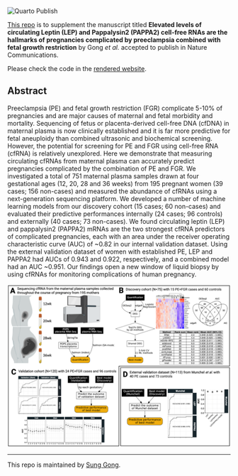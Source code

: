 ![Quarto Publish](https://github.com/ObsGynaeCam/cell-free-rna-2024/actions/workflows/publish.yml/badge.svg)

[This repo](https://github.com/ObsGynaeCam/cell-free-rna-2024/) is to supplement the manuscript titled **Elevated levels of circulating Leptin (LEP) and Pappalysin2 (PAPPA2) cell-free RNAs are the hallmarks of pregnancies complicated by preeclampsia combined with fetal growth restriction** by Gong _et al._ accepted to publish in Nature Communications.

Please check the code in the [rendered website](https://obsgynaecam.github.io/cell-free-rna-2024/).

## Abstract

Preeclampsia (PE) and fetal growth restriction (FGR) complicate 5-10% of pregnancies and are major causes of maternal and fetal morbidity and mortality. Sequencing of fetus or placenta-derived cell-free DNA (cfDNA) in maternal plasma is now clinically established and it is far more predictive for fetal aneuploidy than combined ultrasonic and biochemical screening. However, the potential for screening for PE and FGR using cell-free RNA (cfRNA) is relatively unexplored. Here we demonstrate that measuring circulating cfRNAs from maternal plasma can accurately predict pregnancies complicated by the combination of PE and FGR. We investigated a total of 751 maternal plasma samples drawn at four gestational ages (12, 20, 28 and 36 weeks) from 195 pregnant women (39 cases; 156 non-cases) and measured the abundance of cfRNAs using a next-generation sequencing platform. We developed a number of machine learning models from our discovery cohort (15 cases; 60 non-cases) and evaluated their predictive performances internally (24 cases; 96 controls) and externally (40 cases; 73 non-cases). We found circulating leptin (LEP) and pappalysin2 (PAPPA2) mRNAs are the two strongest cfRNA predictors of complicated pregnancies, each with an area under the receiver operating characteristic curve (AUC) of ~0.82 in our internal validation dataset. Using the external validation dataset of women with established PE, LEP and PAPPA2 had AUCs of 0.943 and 0.922, respectively, and a combined model had an AUC ~0.951. Our findings open a new window of liquid biopsy by using cfRNAs for monitoring complications of human pregnancy.

![Schematic diagrams showing the current study design](static/figure/cfRNA.Fig1r2.png)

---

This repo is maintained by [Sung Gong](https://github.com/sung).
